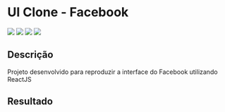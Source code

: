 # UI Clone - Facebook

![](https://img.shields.io/github/languages/count/luizsp7m/clone-facebook) ![](https://img.shields.io/github/languages/top/luizsp7m/clone-facebook) ![](https://img.shields.io/github/last-commit/luizsp7m/clone-facebook) ![](https://img.shields.io/github/repo-size/luizsp7m/clone-facebook)

## Descrição

Projeto desenvolvido para reproduzir a interface do Facebook utilizando ReactJS

## Resultado
